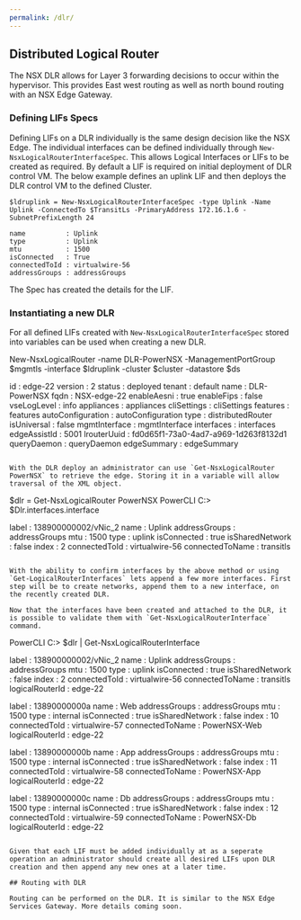 ```yaml
---
permalink: /dlr/
---
```


## Distributed Logical Router

The NSX DLR allows for Layer 3 forwarding decisions to occur within the hypervisor. This provides East west routing as well as north bound routing with an NSX Edge Gateway.

### Defining LIFs Specs

Defining LIFs on a DLR individually is the same design decision like the NSX Edge. The individual interfaces can be defined individually through `New-NsxLogicalRouterInterfaceSpec`. This allows Logical Interfaces or LIFs to be created as required. By default a LIF is required on initial deployment of DLR control VM. The below example defines an uplink LIF and then deploys the DLR control VM to the defined Cluster.

```
$ldruplink = New-NsxLogicalRouterInterfaceSpec -type Uplink -Name Uplink -ConnectedTo $TransitLs -PrimaryAddress 172.16.1.6 -SubnetPrefixLength 24

name          : Uplink
type          : Uplink
mtu           : 1500
isConnected   : True
connectedToId : virtualwire-56
addressGroups : addressGroups
```

The Spec has created the details for the LIF.

### Instantiating a new DLR

For all defined LIFs created with `New-NsxLogicalRouterInterfaceSpec` stored into variables can be used when creating a new DLR.

New-NsxLogicalRouter -name DLR-PowerNSX -ManagementPortGroup $mgmtls -interface $ldruplink -cluster $cluster -datastore $ds

id                : edge-22
version           : 2
status            : deployed
tenant            : default
name              : DLR-PowerNSX
fqdn              : NSX-edge-22
enableAesni       : true
enableFips        : false
vseLogLevel       : info
appliances        : appliances
cliSettings       : cliSettings
features          : features
autoConfiguration : autoConfiguration
type              : distributedRouter
isUniversal       : false
mgmtInterface     : mgmtInterface
interfaces        : interfaces
edgeAssistId      : 5001
lrouterUuid       : fd0d65f1-73a0-4ad7-a969-1d263f8132d1
queryDaemon       : queryDaemon
edgeSummary       : edgeSummary
```

With the DLR deploy an administrator can use `Get-NsxLogicalRouter PowerNSX` to retrieve the edge. Storing it in a variable will allow traversal of the XML object.

```
$dlr = Get-NsxLogicalRouter PowerNSX
PowerCLI C:\> $Dlr.interfaces.interface


label           : 138900000002/vNic_2
name            : Uplink
addressGroups   : addressGroups
mtu             : 1500
type            : uplink
isConnected     : true
isSharedNetwork : false
index           : 2
connectedToId   : virtualwire-56
connectedToName : transitls
```

With the ability to confirm interfaces by the above method or using `Get-LogicalRouterInterfaces` lets append a few more interfaces. First step will be to create networks, append them to a new interface, on the recently created DLR.

Now that the interfaces have been created and attached to the DLR, it is possible to validate them with `Get-NsxLogicalRouterInterface` command.

```
PowerCLI C:\> $dlr | Get-NsxLogicalRouterInterface

label           : 138900000002/vNic_2
name            : Uplink
addressGroups   : addressGroups
mtu             : 1500
type            : uplink
isConnected     : true
isSharedNetwork : false
index           : 2
connectedToId   : virtualwire-56
connectedToName : transitls
logicalRouterId : edge-22

label           : 13890000000a
name            : Web
addressGroups   : addressGroups
mtu             : 1500
type            : internal
isConnected     : true
isSharedNetwork : false
index           : 10
connectedToId   : virtualwire-57
connectedToName : PowerNSX-Web
logicalRouterId : edge-22

label           : 13890000000b
name            : App
addressGroups   : addressGroups
mtu             : 1500
type            : internal
isConnected     : true
isSharedNetwork : false
index           : 11
connectedToId   : virtualwire-58
connectedToName : PowerNSX-App
logicalRouterId : edge-22

label           : 13890000000c
name            : Db
addressGroups   : addressGroups
mtu             : 1500
type            : internal
isConnected     : true
isSharedNetwork : false
index           : 12
connectedToId   : virtualwire-59
connectedToName : PowerNSX-Db
logicalRouterId : edge-22
```

Given that each LIF must be added individually at as a seperate operation an administrator should create all desired LIFs upon DLR creation and then append any new ones at a later time.

## Routing with DLR

Routing can be performed on the DLR. It is similar to the NSX Edge Services Gateway. More details coming soon.

